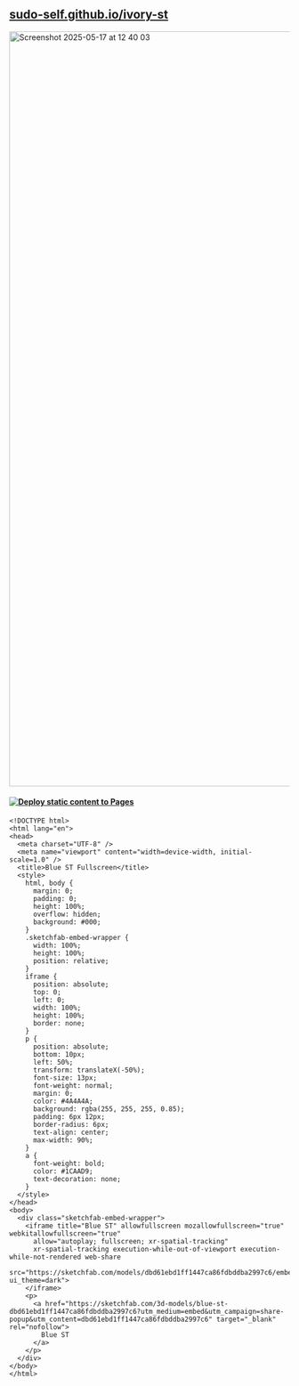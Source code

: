## <a href="https://github.com/sudo-self/ivory-st/">sudo-self.github.io/ivory-st</a>

<img width="1357" alt="Screenshot 2025-05-17 at 12 40 03" src="https://github.com/user-attachments/assets/e2228327-5da1-430f-9f91-a2f729454b0c" />

#### [![Deploy static content to Pages](https://github.com/sudo-self/blue-st/actions/workflows/static.yml/badge.svg)](https://github.com/sudo-self/blue-st/actions/workflows/static.yml)
```
<!DOCTYPE html>
<html lang="en">
<head>
  <meta charset="UTF-8" />
  <meta name="viewport" content="width=device-width, initial-scale=1.0" />
  <title>Blue ST Fullscreen</title>
  <style>
    html, body {
      margin: 0;
      padding: 0;
      height: 100%;
      overflow: hidden;
      background: #000;
    }
    .sketchfab-embed-wrapper {
      width: 100%;
      height: 100%;
      position: relative;
    }
    iframe {
      position: absolute;
      top: 0;
      left: 0;
      width: 100%;
      height: 100%;
      border: none;
    }
    p {
      position: absolute;
      bottom: 10px;
      left: 50%;
      transform: translateX(-50%);
      font-size: 13px;
      font-weight: normal;
      margin: 0;
      color: #4A4A4A;
      background: rgba(255, 255, 255, 0.85);
      padding: 6px 12px;
      border-radius: 6px;
      text-align: center;
      max-width: 90%;
    }
    a {
      font-weight: bold;
      color: #1CAAD9;
      text-decoration: none;
    }
  </style>
</head>
<body>
  <div class="sketchfab-embed-wrapper">
    <iframe title="Blue ST" allowfullscreen mozallowfullscreen="true" webkitallowfullscreen="true"
      allow="autoplay; fullscreen; xr-spatial-tracking"
      xr-spatial-tracking execution-while-out-of-viewport execution-while-not-rendered web-share
      src="https://sketchfab.com/models/dbd61ebd1ff1447ca86fdbddba2997c6/embed?ui_theme=dark">
    </iframe>
    <p>
      <a href="https://sketchfab.com/3d-models/blue-st-dbd61ebd1ff1447ca86fdbddba2997c6?utm_medium=embed&utm_campaign=share-popup&utm_content=dbd61ebd1ff1447ca86fdbddba2997c6" target="_blank" rel="nofollow">
        Blue ST
      </a>
    </p>
  </div>
</body>
</html>
```
